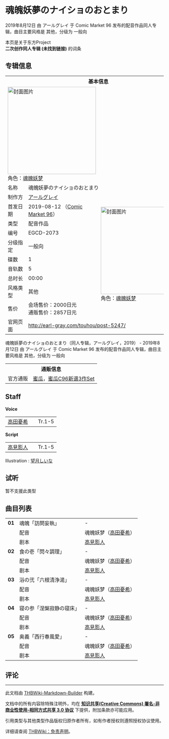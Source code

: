 # 魂魄妖夢のナイショのおとまり

<!-- source html: G:\repos\THBWiki-Markdown-Builder\THBWikiMarkdown\Temp\main\0\0a\ns0%3A%E9%AD%82%E9%AD%84%E5%A6%96%E5%A4%A2%E3%81%AE%E3%83%8A%E3%82%A4%E3%82%B7%E3%83%A7%E3%81%AE%E3%81%8A%E3%81%A8%E3%81%BE%E3%82%8A.html -->

2019年8月12日 由 アールグレイ 于 Comic Market 96 发布的配音作品同人专辑，曲目主要风格是 其他，分级为 一般向

本页是关于东方Project  
 **二次创作同人专辑 (未找到链接)** 的词条
## 专辑信息

<table><tbody><tr><th colspan="3">基本信息</th></tr><tr><td class="cover-artwork-mobile" colspan="2"><a href="./文件-魂魄妖夢のナイショのおとまり封面.jpg.md" class="image" title="封面图片"><img alt="封面图片" src="https://upload.thwiki.cc/thumb/a/a4/%E9%AD%82%E9%AD%84%E5%A6%96%E5%A4%A2%E3%81%AE%E3%83%8A%E3%82%A4%E3%82%B7%E3%83%A7%E3%81%AE%E3%81%8A%E3%81%A8%E3%81%BE%E3%82%8A%E5%B0%81%E9%9D%A2.jpg/280px-%E9%AD%82%E9%AD%84%E5%A6%96%E5%A4%A2%E3%81%AE%E3%83%8A%E3%82%A4%E3%82%B7%E3%83%A7%E3%81%AE%E3%81%8A%E3%81%A8%E3%81%BE%E3%82%8A%E5%B0%81%E9%9D%A2.jpg" decoding="async" loading="lazy" width="280" height="277" srcset="https://upload.thwiki.cc/thumb/a/a4/%E9%AD%82%E9%AD%84%E5%A6%96%E5%A4%A2%E3%81%AE%E3%83%8A%E3%82%A4%E3%82%B7%E3%83%A7%E3%81%AE%E3%81%8A%E3%81%A8%E3%81%BE%E3%82%8A%E5%B0%81%E9%9D%A2.jpg/420px-%E9%AD%82%E9%AD%84%E5%A6%96%E5%A4%A2%E3%81%AE%E3%83%8A%E3%82%A4%E3%82%B7%E3%83%A7%E3%81%AE%E3%81%8A%E3%81%A8%E3%81%BE%E3%82%8A%E5%B0%81%E9%9D%A2.jpg 1.5x, https://upload.thwiki.cc/thumb/a/a4/%E9%AD%82%E9%AD%84%E5%A6%96%E5%A4%A2%E3%81%AE%E3%83%8A%E3%82%A4%E3%82%B7%E3%83%A7%E3%81%AE%E3%81%8A%E3%81%A8%E3%81%BE%E3%82%8A%E5%B0%81%E9%9D%A2.jpg/560px-%E9%AD%82%E9%AD%84%E5%A6%96%E5%A4%A2%E3%81%AE%E3%83%8A%E3%82%A4%E3%82%B7%E3%83%A7%E3%81%AE%E3%81%8A%E3%81%A8%E3%81%BE%E3%82%8A%E5%B0%81%E9%9D%A2.jpg 2x" data-file-width="1044" data-file-height="1031"></a><div class="cover-char">角色：<a href="./魂魄妖梦.md" title="魂魄妖梦">魂魄妖梦</a></div></td>
</tr><tr><td class="label">名称</td><td colspan="2"> 魂魄妖夢のナイショのおとまり </td></tr><tr><td class="label">制作方</td><td><a href="./アールグレイ.md" title="アールグレイ">アールグレイ</a></td><td class="cover-artwork" rowspan="10" style="min-width:280px;"><a href="./文件-魂魄妖夢のナイショのおとまり封面.jpg.md" class="image" title="封面图片"><img alt="封面图片" src="https://upload.thwiki.cc/thumb/a/a4/%E9%AD%82%E9%AD%84%E5%A6%96%E5%A4%A2%E3%81%AE%E3%83%8A%E3%82%A4%E3%82%B7%E3%83%A7%E3%81%AE%E3%81%8A%E3%81%A8%E3%81%BE%E3%82%8A%E5%B0%81%E9%9D%A2.jpg/280px-%E9%AD%82%E9%AD%84%E5%A6%96%E5%A4%A2%E3%81%AE%E3%83%8A%E3%82%A4%E3%82%B7%E3%83%A7%E3%81%AE%E3%81%8A%E3%81%A8%E3%81%BE%E3%82%8A%E5%B0%81%E9%9D%A2.jpg" decoding="async" loading="lazy" width="280" height="277" srcset="https://upload.thwiki.cc/thumb/a/a4/%E9%AD%82%E9%AD%84%E5%A6%96%E5%A4%A2%E3%81%AE%E3%83%8A%E3%82%A4%E3%82%B7%E3%83%A7%E3%81%AE%E3%81%8A%E3%81%A8%E3%81%BE%E3%82%8A%E5%B0%81%E9%9D%A2.jpg/420px-%E9%AD%82%E9%AD%84%E5%A6%96%E5%A4%A2%E3%81%AE%E3%83%8A%E3%82%A4%E3%82%B7%E3%83%A7%E3%81%AE%E3%81%8A%E3%81%A8%E3%81%BE%E3%82%8A%E5%B0%81%E9%9D%A2.jpg 1.5x, https://upload.thwiki.cc/thumb/a/a4/%E9%AD%82%E9%AD%84%E5%A6%96%E5%A4%A2%E3%81%AE%E3%83%8A%E3%82%A4%E3%82%B7%E3%83%A7%E3%81%AE%E3%81%8A%E3%81%A8%E3%81%BE%E3%82%8A%E5%B0%81%E9%9D%A2.jpg/560px-%E9%AD%82%E9%AD%84%E5%A6%96%E5%A4%A2%E3%81%AE%E3%83%8A%E3%82%A4%E3%82%B7%E3%83%A7%E3%81%AE%E3%81%8A%E3%81%A8%E3%81%BE%E3%82%8A%E5%B0%81%E9%9D%A2.jpg 2x" data-file-width="1044" data-file-height="1031"></a><div class="cover-char">角色：<a href="./魂魄妖梦.md" title="魂魄妖梦">魂魄妖梦</a></div></td>
</tr><tr><td class="label">首发日期</td><td>2019-08-12&#160;（<a href="/展会作品列表?e=Comic+Market%2396">Comic Market 96</a>）</td></tr><tr><td class="label">类型</td><td>配音作品</td></tr><tr><td class="label">编号</td><td>EGCD-2073</td></tr><tr><td class="label">分级指定</td><td>一般向</td></tr><tr><td class="label">碟数</td><td>1</td></tr><tr><td class="label">音轨数</td><td>5</td></tr><tr><td class="label">总时长</td><td>00:00</td></tr><tr><td class="label">风格类型</td><td>其他</td></tr><tr><td class="label">售价</td><td>会场售价：2000日元<br>通贩售价：2857日元</td></tr>
<tr><td class="label">官网页面</td><td colspan="2"><a rel="nofollow" class="external free" href="http://earl-gray.com/touhou/post-5247/">http://earl-gray.com/touhou/post-5247/</a></td></tr></tbody></table>

魂魄妖夢のナイショのおとまり（同人专辑，アールグレイ，2019） - 2019年8月12日 由 アールグレイ 于 Comic Market 96 发布的配音作品同人专辑，曲目主要风格是 其他，分级为 一般向
  
  

  


<table><tbody><tr><th colspan="3">通贩信息</th></tr><tr><td class="label">官方通贩</td><td colspan="2"><a rel="nofollow" class="external text" href="https://www.melonbooks.co.jp/detail/detail.php?product_id=521617">蜜瓜</a>，<a rel="nofollow" class="external text" href="https://www.melonbooks.co.jp/detail/detail.php?product_id=535661">蜜瓜C96新谱3作Set</a></td></tr></tbody></table>


## Staff
  
 **Voice**   

<table><tbody><tr><td><a href="/index.php?title=%E9%AB%98%E7%94%B0%E6%86%82%E5%B8%8C&amp;action=edit&amp;redlink=1" class="new" title="高田憂希（页面不存在）">高田憂希</a></td><td></td><td>Tr.1-5</td></tr></tbody></table>

  
 **Script**   

<table><tbody><tr><td><a href="/index.php?title=%E9%AB%98%E8%A6%8B%E5%BD%B1%E4%BA%BA&amp;action=edit&amp;redlink=1" class="new" title="高見影人（页面不存在）">高見影人</a></td><td></td><td>Tr.1-5</td></tr></tbody></table>


Illustration
: [望月しいな](./望月しいな.md)

## 试听
  
暂不支援此类型
  

## 曲目列表

<table><tbody><tr><td id="1" class="infoG"><b>01</b></td><td id="魂魄「訪問妄執」" colspan="2" class="title">魂魄「訪問妄執」<span class="thcsearchlinks"><a rel="nofollow" class="external text" href="https://cd.thwiki.cc?dub=高田憂希&amp;script=高見影人&amp;fromwiki=魂魄妖夢のナイショのおとまり"><span title="搜索相似同人曲"></span></a></span></td><td class="time">-</td></tr><tr><td class="left"></td><td class="label">配音</td><td class="text" colspan="2">魂魄妖梦（<a href="/index.php?title=%E9%AB%98%E7%94%B0%E6%86%82%E5%B8%8C&amp;action=edit&amp;redlink=1" class="new" title="高田憂希（页面不存在）">高田憂希</a>）<span class="thcsearchlinks"><a rel="nofollow" class="external text" href="https://cd.thwiki.cc?dub=高田憂希&amp;fromwiki=魂魄妖夢のナイショのおとまり"><span></span></a></span></td></tr><tr><td class="left"></td><td class="label">剧本</td><td class="text" colspan="2"><a href="/index.php?title=%E9%AB%98%E8%A6%8B%E5%BD%B1%E4%BA%BA&amp;action=edit&amp;redlink=1" class="new" title="高見影人（页面不存在）">高見影人</a><span class="thcsearchlinks"><a rel="nofollow" class="external text" href="https://cd.thwiki.cc?script=高見影人&amp;fromwiki=魂魄妖夢のナイショのおとまり"><span></span></a></span></td></tr>
<tr><td id="2" class="infoG"><b>02</b></td><td id="食の壱「閃々調理」" colspan="2" class="title">食の壱「閃々調理」<span class="thcsearchlinks"><a rel="nofollow" class="external text" href="https://cd.thwiki.cc?dub=高田憂希&amp;script=高見影人&amp;fromwiki=魂魄妖夢のナイショのおとまり"><span title="搜索相似同人曲"></span></a></span></td><td class="time">-</td></tr><tr><td class="left"></td><td class="label">配音</td><td class="text" colspan="2">魂魄妖梦（<a href="/index.php?title=%E9%AB%98%E7%94%B0%E6%86%82%E5%B8%8C&amp;action=edit&amp;redlink=1" class="new" title="高田憂希（页面不存在）">高田憂希</a>）<span class="thcsearchlinks"><a rel="nofollow" class="external text" href="https://cd.thwiki.cc?dub=高田憂希&amp;fromwiki=魂魄妖夢のナイショのおとまり"><span></span></a></span></td></tr><tr><td class="left"></td><td class="label">剧本</td><td class="text" colspan="2"><a href="/index.php?title=%E9%AB%98%E8%A6%8B%E5%BD%B1%E4%BA%BA&amp;action=edit&amp;redlink=1" class="new" title="高見影人（页面不存在）">高見影人</a><span class="thcsearchlinks"><a rel="nofollow" class="external text" href="https://cd.thwiki.cc?script=高見影人&amp;fromwiki=魂魄妖夢のナイショのおとまり"><span></span></a></span></td></tr>
<tr><td id="3" class="infoG"><b>03</b></td><td id="浴の弐「六根清浄湯」" colspan="2" class="title">浴の弐「六根清浄湯」<span class="thcsearchlinks"><a rel="nofollow" class="external text" href="https://cd.thwiki.cc?dub=高田憂希&amp;script=高見影人&amp;fromwiki=魂魄妖夢のナイショのおとまり"><span title="搜索相似同人曲"></span></a></span></td><td class="time">-</td></tr><tr><td class="left"></td><td class="label">配音</td><td class="text" colspan="2">魂魄妖梦（<a href="/index.php?title=%E9%AB%98%E7%94%B0%E6%86%82%E5%B8%8C&amp;action=edit&amp;redlink=1" class="new" title="高田憂希（页面不存在）">高田憂希</a>）<span class="thcsearchlinks"><a rel="nofollow" class="external text" href="https://cd.thwiki.cc?dub=高田憂希&amp;fromwiki=魂魄妖夢のナイショのおとまり"><span></span></a></span></td></tr><tr><td class="left"></td><td class="label">剧本</td><td class="text" colspan="2"><a href="/index.php?title=%E9%AB%98%E8%A6%8B%E5%BD%B1%E4%BA%BA&amp;action=edit&amp;redlink=1" class="new" title="高見影人（页面不存在）">高見影人</a><span class="thcsearchlinks"><a rel="nofollow" class="external text" href="https://cd.thwiki.cc?script=高見影人&amp;fromwiki=魂魄妖夢のナイショのおとまり"><span></span></a></span></td></tr>
<tr><td id="4" class="infoG"><b>04</b></td><td id="寝の参「涅槃寂静の寝床」" colspan="2" class="title">寝の参「涅槃寂静の寝床」<span class="thcsearchlinks"><a rel="nofollow" class="external text" href="https://cd.thwiki.cc?dub=高田憂希&amp;script=高見影人&amp;fromwiki=魂魄妖夢のナイショのおとまり"><span title="搜索相似同人曲"></span></a></span></td><td class="time">-</td></tr><tr><td class="left"></td><td class="label">配音</td><td class="text" colspan="2">魂魄妖梦（<a href="/index.php?title=%E9%AB%98%E7%94%B0%E6%86%82%E5%B8%8C&amp;action=edit&amp;redlink=1" class="new" title="高田憂希（页面不存在）">高田憂希</a>）<span class="thcsearchlinks"><a rel="nofollow" class="external text" href="https://cd.thwiki.cc?dub=高田憂希&amp;fromwiki=魂魄妖夢のナイショのおとまり"><span></span></a></span></td></tr><tr><td class="left"></td><td class="label">剧本</td><td class="text" colspan="2"><a href="/index.php?title=%E9%AB%98%E8%A6%8B%E5%BD%B1%E4%BA%BA&amp;action=edit&amp;redlink=1" class="new" title="高見影人（页面不存在）">高見影人</a><span class="thcsearchlinks"><a rel="nofollow" class="external text" href="https://cd.thwiki.cc?script=高見影人&amp;fromwiki=魂魄妖夢のナイショのおとまり"><span></span></a></span></td></tr>
<tr><td id="5" class="infoG"><b>05</b></td><td id="奥義「西行春風愛」" colspan="2" class="title">奥義「西行春風愛」<span class="thcsearchlinks"><a rel="nofollow" class="external text" href="https://cd.thwiki.cc?dub=高田憂希&amp;script=高見影人&amp;fromwiki=魂魄妖夢のナイショのおとまり"><span title="搜索相似同人曲"></span></a></span></td><td class="time">-</td></tr><tr><td class="left"></td><td class="label">配音</td><td class="text" colspan="2">魂魄妖梦（<a href="/index.php?title=%E9%AB%98%E7%94%B0%E6%86%82%E5%B8%8C&amp;action=edit&amp;redlink=1" class="new" title="高田憂希（页面不存在）">高田憂希</a>）<span class="thcsearchlinks"><a rel="nofollow" class="external text" href="https://cd.thwiki.cc?dub=高田憂希&amp;fromwiki=魂魄妖夢のナイショのおとまり"><span></span></a></span></td></tr><tr><td class="left"></td><td class="label">剧本</td><td class="text" colspan="2"><a href="/index.php?title=%E9%AB%98%E8%A6%8B%E5%BD%B1%E4%BA%BA&amp;action=edit&amp;redlink=1" class="new" title="高見影人（页面不存在）">高見影人</a><span class="thcsearchlinks"><a rel="nofollow" class="external text" href="https://cd.thwiki.cc?script=高見影人&amp;fromwiki=魂魄妖夢のナイショのおとまり"><span></span></a></span></td></tr></tbody></table>


## 评论




---

此文档由 [THBWiki-Markdown-Builder](https://github.com/Delsin-Yu/THBWiki-Markdown-Builder) 构建。

文档中的所有内容除特殊注明外，均在 [**知识共享(Creative Commons) 署名-非商业性使用-相同方式共享 3.0 协议**](https://creativecommons.org/licenses/by-sa/3.0/deed.zh-hans) 下提供，附加条款亦可能应用。

引用类型与其他类型作品版权归原作者所有，如有作者授权则遵照授权协议使用。

详细请查阅 [THBWiki：免责声明](https://thbwiki.cc/THBWiki:%E5%85%8D%E8%B4%A3%E5%A3%B0%E6%98%8E)。

